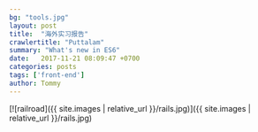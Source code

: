 ```yaml
---
bg: "tools.jpg"
layout: post
title:  "海外实习报告"
crawlertitle: "Puttalam"
summary: "What's new in ES6"
date:   2017-11-21 08:09:47 +0700
categories: posts
tags: ['front-end']
author: Tommy
---
```



[![railroad]({{ site.images | relative_url }}/rails.jpg)]({{ site.images | relative_url }}/rails.jpg)


